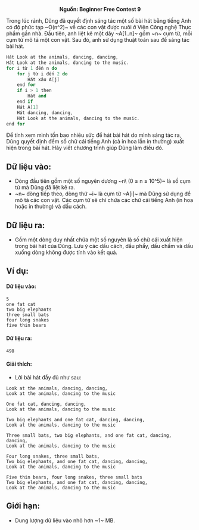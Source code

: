 **<center>Nguồn: Beginner Free Contest 9</center>**

Trong lúc rảnh, Dũng đã quyết định sáng tác một số bài hát bằng tiếng Anh có độ phức tạp ~O(n^2)~ về các con vật được nuôi ở Viện Công nghệ Thực phẩm gần nhà. Đầu tiên, anh liệt kê một dãy ~A[1..n]~ gồm ~n~ cụm từ, mỗi cụm từ mô tả một con vật. Sau đó, anh sử dụng thuật toán sau để sáng tác bài hát.

```C++
Hát Look at the animals, dancing, dancing,
Hát Look at the animals, dancing to the music.
for i từ 1 đến n do
    for j từ i đến 2 do
        Hát xâu A[j]
    end for
    if i > 1 then
        Hát and
    end if
    Hát A[1]
    Hát dancing, dancing,
    Hát Look at the animals, dancing to the music.
end for
```

Để tính xem mình tốn bao nhiêu sức để hát bài hát do mình sáng tác ra, Dũng quyết định đếm số chữ cái tiếng Anh (cả in hoa lẫn in thường) xuất hiện trong bài hát. Hãy viết chương trình giúp Dũng làm điều đó.

## Dữ liệu vào:
- Dòng đầu tiên gồm một số nguyên dương ~n\ (0 ≤ n ≤ 10^5)~ là số cụm từ mà Dũng đã liệt kê ra.
- ~n~ dòng tiếp theo, dòng thứ ~i~ là cụm từ ~A[i]~ mà Dũng sử dụng để mô tả các con vật. Các cụm từ sẽ chỉ chứa các chữ cái tiếng Anh (in hoa hoặc in thường) và dấu cách.

## Dữ liệu ra:
- Gồm một dòng duy nhất chứa một số nguyên là số chữ cái xuất hiện trong bài hát của Dũng. Lưu ý các dấu cách, dấu phẩy, dấu chấm và dấu xuống dòng không được tính vào kết quả.

## Ví dụ:
#### Dữ liệu vào:
```
5
one fat cat
two big elephants
three small bats
four long snakes
five thin bears
```

#### Dữ liệu ra:
```
498
```

#### Giải thích:
- Lời bài hát đầy đủ như sau:
```
Look at the animals, dancing, dancing,
Look at the animals, dancing to the music

One fat cat, dancing, dancing,
Look at the animals, dancing to the music

Two big elephants and one fat cat, dancing, dancing,
Look at the animals, dancing to the music

Three small bats, two big elephants, and one fat cat, dancing, dancing,
Look at the animals, dancing to the music

Four long snakes, three small bats,
Two big elephants, and one fat cat, dancing, dancing,
Look at the animals, dancing to the music

Five thin bears, four long snakes, three small bats
Two big elephants, and one fat cat, dancing, dancing,
Look at the animals, dancing to the music
```

## Giới hạn:
- Dung lượng dữ liệu vào nhỏ hơn ~1~ MB.
